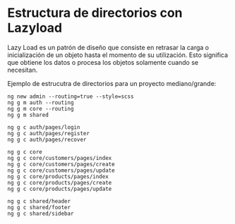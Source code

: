 # Estructura de directorios con Lazyload

Lazy Load es un patrón de diseño que consiste en retrasar la carga o inicialización de un objeto hasta el momento de su utilización. Esto significa que obtiene los datos o procesa los objetos solamente cuando se necesitan. 

Ejemplo de estrucutra de directorios para un proyecto mediano/grande:

    ng new admin --routing=true --style=scss
    ng g m auth --routing
    ng g m core --routing
    ng g m shared

    ng g c auth/pages/login
    ng g c auth/pages/register
    ng g c auth/pages/recover

    ng g c core
    ng g c core/customers/pages/index
    ng g c core/customers/pages/create
    ng g c core/customers/pages/update
    ng g c core/products/pages/index
    ng g c core/products/pages/create
    ng g c core/products/pages/update

    ng g c shared/header
    ng g c shared/footer
    ng g c shared/sidebar
